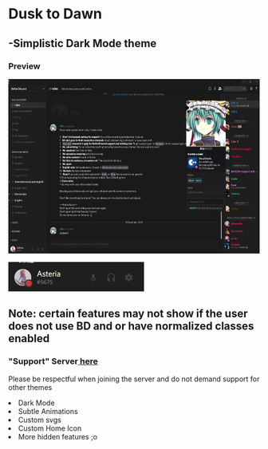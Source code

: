 <h1>Dusk to Dawn </h1>
<h2> -Simplistic Dark Mode theme </h2>
<h3> Preview </h3>
<img src="/SourceCodes/src/Screenshot_42.png" width="600px" height="350px" </img>

<img src="/SourceCodes/src/2019-01-20_23-42-56.gif"> </img>

<h2>Note: certain features may not show if the user does not use BD and or have normalized classes enabled </h2>

<h3>"Support" Server<a href="https://discord.gg/QRxZPvc"> here </a> </h3>
<p> Please be respectful when joining the server and do not demand support for other themes</p>

<li>Dark Mode </li>
<li>Subtle Animations </li>
<li>Custom svgs </li>
<li>Custom Home Icon </li>
<li>More hidden features ;o </li>
